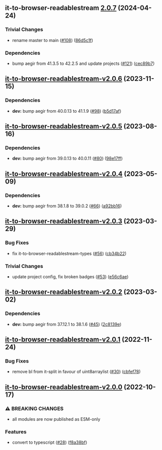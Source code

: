 ## it-to-browser-readablestream [2.0.7](https://github.com/achingbrain/it/compare/it-to-browser-readablestream-v2.0.6...it-to-browser-readablestream-2.0.7) (2024-04-24)


### Trivial Changes

* rename master to main ([#108](https://github.com/achingbrain/it/issues/108)) ([86d5c1f](https://github.com/achingbrain/it/commit/86d5c1f2082c79a49ef1e75511abfa7e647fd7b9))


### Dependencies

* bump aegir from 41.3.5 to 42.2.5 and update projects ([#121](https://github.com/achingbrain/it/issues/121)) ([cec89b7](https://github.com/achingbrain/it/commit/cec89b7c790bea695b053e3b6b3c255655def1cd))

## [it-to-browser-readablestream-v2.0.6](https://github.com/achingbrain/it/compare/it-to-browser-readablestream-v2.0.5...it-to-browser-readablestream-v2.0.6) (2023-11-15)


### Dependencies

* **dev:** bump aegir from 40.0.13 to 41.1.9 ([#98](https://github.com/achingbrain/it/issues/98)) ([b5d17af](https://github.com/achingbrain/it/commit/b5d17af750dfa2191423dcf06f37b06e5a866ec8))

## [it-to-browser-readablestream-v2.0.5](https://github.com/achingbrain/it/compare/it-to-browser-readablestream-v2.0.4...it-to-browser-readablestream-v2.0.5) (2023-08-16)


### Dependencies

* **dev:** bump aegir from 39.0.13 to 40.0.11 ([#80](https://github.com/achingbrain/it/issues/80)) ([98e17ff](https://github.com/achingbrain/it/commit/98e17ff5f108fce177d98a56c201533a415623e4))

## [it-to-browser-readablestream-v2.0.4](https://github.com/achingbrain/it/compare/it-to-browser-readablestream-v2.0.3...it-to-browser-readablestream-v2.0.4) (2023-05-09)


### Dependencies

* **dev:** bump aegir from 38.1.8 to 39.0.2 ([#66](https://github.com/achingbrain/it/issues/66)) ([a92bb16](https://github.com/achingbrain/it/commit/a92bb1690e8d584292e37c878d40f437036721a7))

## [it-to-browser-readablestream-v2.0.3](https://github.com/achingbrain/it/compare/it-to-browser-readablestream-v2.0.2...it-to-browser-readablestream-v2.0.3) (2023-03-29)


### Bug Fixes

* fix it-to-browser-readablestream-types ([#56](https://github.com/achingbrain/it/issues/56)) ([cb34b22](https://github.com/achingbrain/it/commit/cb34b22aa578cb34c8eb5bcd33a19cae63b11597))


### Trivial Changes

* update project config, fix broken badges ([#53](https://github.com/achingbrain/it/issues/53)) ([e56c6ae](https://github.com/achingbrain/it/commit/e56c6ae9a0a766b5eab77040e92b2e034ce52d2e))

## [it-to-browser-readablestream-v2.0.2](https://github.com/achingbrain/it/compare/it-to-browser-readablestream-v2.0.1...it-to-browser-readablestream-v2.0.2) (2023-03-02)


### Dependencies

* **dev:** bump aegir from 37.12.1 to 38.1.6 ([#45](https://github.com/achingbrain/it/issues/45)) ([2c8139e](https://github.com/achingbrain/it/commit/2c8139ef060efa72c386aa3863e6c575f6f199e5))

## [it-to-browser-readablestream-v2.0.1](https://github.com/achingbrain/it/compare/it-to-browser-readablestream-v2.0.0...it-to-browser-readablestream-v2.0.1) (2022-11-24)


### Bug Fixes

* remove bl from it-split in favour of uint8arraylist ([#30](https://github.com/achingbrain/it/issues/30)) ([cbfef78](https://github.com/achingbrain/it/commit/cbfef78af74b699b73f0d1c6298606d8d6716d1f))

## [it-to-browser-readablestream-v2.0.0](https://github.com/achingbrain/it/compare/it-to-browser-readablestream-v1.0.4...it-to-browser-readablestream-v2.0.0) (2022-10-17)


### ⚠ BREAKING CHANGES

* all modules are now published as ESM-only

### Features

* convert to typescript ([#28](https://github.com/achingbrain/it/issues/28)) ([f8a38bf](https://github.com/achingbrain/it/commit/f8a38bfb1b902e8101f1077eb33c3cea49819464))
